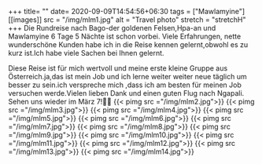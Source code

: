 +++
title= ""
date= 2020-09-09T14:54:56+06:30
tags  = ["Mawlamyine"]
[[images]]
  src  = "/img/mlm1.jpg"
  alt  = "Travel photo"
  stretch = "stretchH"
+++
Die Rundreise nach Bago-der goldenen Felsen,Hpa-an und Mawlamyine 6 Tage 5 Nächte ist schon vorbei. Viele Erfahrungen, nette wunderschöne Kunden habe ich in die Reise kennen gelernt,obwohl es zu kurz ist.Ich habe viele Sachen bei Ihnen gelernt.
<!--more-->
Diese Reise ist für mich wertvoll und meine erste kleine Gruppe aus Österreich.ja,das ist mein Job und ich lerne weiter weiter neue täglich um besser zu sein.ich verspreche mich ,dass ich am besten für meinen Job versuchen werde.Vielen lieben Dank und einen guten Flug nach Ngapali. Sehen uns wieder im März 7!🥰🥰
{{< pimg src ="/img/mlm2.jpg">}}
{{< pimg src ="/img/mlm3.jpg">}}
{{< pimg src ="/img/mlm4.jpg">}}
{{< pimg src ="/img/mlm5.jpg">}}
{{< pimg src ="/img/mlm6.jpg">}}
{{< pimg src ="/img/mlm7.jpg">}}
{{< pimg src ="/img/mlm8.jpg">}}
{{< pimg src ="/img/mlm9.jpg">}}
{{< pimg src ="/img/mlm10.jpg">}}
{{< pimg src ="/img/mlm11.jpg">}}
{{< pimg src ="/img/mlm12.jpg">}}
{{< pimg src ="/img/mlm13.jpg">}}
{{< pimg src ="/img/mlm14.jpg">}}



